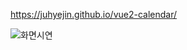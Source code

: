 https://juhyejin.github.io/vue2-calendar/

![화면시연](https://user-images.githubusercontent.com/82946898/233474033-40c32254-645e-4e49-acc0-8ce078bfff2e.gif)
